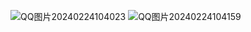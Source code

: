 ![QQ图片20240224104023](https://github.com/secondlife1127/Recommended-universities-for-postgraduate-entrance-examination/assets/116415567/d39dbfce-60b8-4641-94c0-74e21dbe823d)
![QQ图片20240224104159](https://github.com/secondlife1127/Recommended-universities-for-postgraduate-entrance-examination/assets/116415567/1b297131-a677-46d9-9678-8848f035704e)

